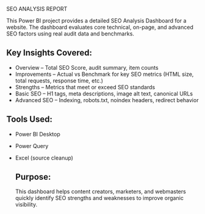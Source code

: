 SEO ANALYSIS REPORT

This Power BI project provides a detailed SEO Analysis Dashboard for a website. The dashboard evaluates core technical, on-page, and advanced SEO factors using real audit data and benchmarks.

## Key Insights Covered:

- Overview – Total SEO Score, audit summary, item counts
- Improvements – Actual vs Benchmark for key SEO metrics (HTML size, total requests, response time, etc.)
- Strengths – Metrics that meet or exceed SEO standards
- Basic SEO – H1 tags, meta descriptions, image alt text, canonical URLs
- Advanced SEO – Indexing, robots.txt, noindex headers, redirect behavior

## Tools Used:

- Power BI Desktop  
- Power Query  
- Excel (source cleanup)

  ## Purpose:
  This dashboard helps content creators, marketers, and webmasters quickly identify SEO strengths and weaknesses to improve organic visibility.

